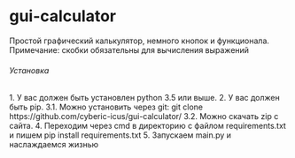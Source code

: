 # gui-calculator
Простой графический калькулятор, немного кнопок и функционала. </br>
Примечание: скобки обязательны для вычисления выражений

<h6>Установка</h6>
1. У вас должен быть установлен python 3.5 или выше.
2. У вас должен быть pip.
3.1. Можно установить через git: git clone https://github.com/cyberic-icus/gui-calculator/
3.2. Можно скачать zip с сайта.
4. Переходим через cmd в директорию с файлом requirements.txt и пишем pip install requirements.txt
5. Запускаем main.py и наслаждаемся жизнью
